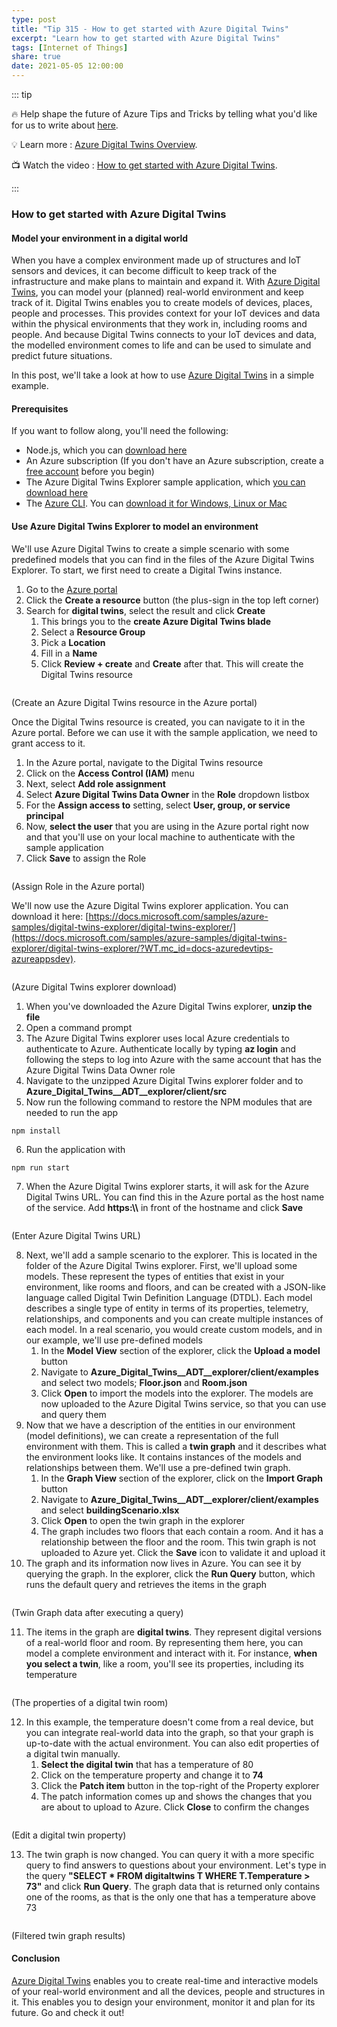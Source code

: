 ```yaml
---
type: post
title: "Tip 315 - How to get started with Azure Digital Twins"
excerpt: "Learn how to get started with Azure Digital Twins"
tags: [Internet of Things]
share: true
date: 2021-05-05 12:00:00
---
```


::: tip 

:fire:  Help shape the future of Azure Tips and Tricks by telling what you'd like for us to write about [here](https://github.com/microsoft/AzureTipsAndTricks/issues/new?assignees=&labels=&template=survey.md&title=).

:bulb: Learn more : [Azure Digital Twins Overview](https://docs.microsoft.com/azure/digital-twins/overview?WT.mc_id=docs-azuredevtips-azureappsdev). 

:tv: Watch the video : [How to get started with Azure Digital Twins](https://youtu.be/F_6oUknixeY?WT.mc_id=youtube-azuredevtips-azureappsdev).

:::

### How to get started with Azure Digital Twins

#### Model your environment in a digital world
When you have a complex environment made up of structures and IoT sensors and devices, it can become difficult to keep track of the infrastructure and make plans to maintain and expand it. With [Azure Digital Twins](https://azure.microsoft.com/services/digital-twins/?WT.mc_id=azure-azuredevtips-azureappsdev), you can model your (planned) real-world environment and keep track of it. Digital Twins enables you to create models of devices, places, people and processes. This provides context for your IoT devices and data within the physical environments that they work in, including rooms and people. And because Digital Twins connects to your IoT devices and data, the modelled environment comes to life and can be used to simulate and predict future situations. 

In this post, we'll take a look at how to use [Azure Digital Twins](https://azure.microsoft.com/services/digital-twins/?WT.mc_id=azure-azuredevtips-azureappsdev) in a simple example. 

#### Prerequisites
If you want to follow along, you'll need the following:
* Node.js, which you can [download here](https://nodejs.org/en/download/?WT.mc_id=other-azuredevtips-azureappsdev)
* An Azure subscription (If you don't have an Azure subscription, create a [free account](https://azure.microsoft.com/free/?WT.mc_id=azure-azuredevtips-azureappsdev) before you begin)
* The Azure Digital Twins Explorer sample application, which [you can download here](https://docs.microsoft.com/samples/azure-samples/digital-twins-explorer/digital-twins-explorer/?WT.mc_id=docs-azuredevtips-azureappsdev)
* The [Azure CLI](https://docs.microsoft.com/cli/azure/?WT.mc_id=docs-azuredevtips-azureappsdev). You can [download it for Windows, Linux or Mac](https://docs.microsoft.com/cli/azure/install-azure-cli?WT.mc_id=docs-azuredevtips-azureappsdev)

#### Use Azure Digital Twins Explorer to model an environment
We'll use Azure Digital Twins to create a simple scenario with some predefined models that you can find in the files of the Azure Digital Twins Explorer. To start, we first need to create a Digital Twins instance.

1. Go to the [Azure portal](https://portal.azure.com/?WT.mc_id=azure-azuredevtips-azureappsdev)
2. Click the **Create a resource** button (the plus-sign in the top left corner) 
3. Search for **digital twins**, select the result and click **Create**
   1. This brings you to the **create Azure Digital Twins blade**
   2. Select a **Resource Group**
   3. Pick a **Location**
   4. Fill in a **Name**
   5. Click **Review + create** and **Create** after that. This will create the Digital Twins resource

<img :src="$withBase('/files/100create.png')">

(Create an Azure Digital Twins resource in the Azure portal)

Once the Digital Twins resource is created, you can navigate to it in the Azure portal. Before we can use it with the sample application, we need to grant access to it. 

1. In the Azure portal, navigate to the Digital Twins resource
2. Click on the **Access Control (IAM)** menu
3. Next, select **Add role assignment**
4. Select **Azure Digital Twins Data Owner** in the **Role** dropdown listbox
5. For the **Assign access to** setting, select **User, group, or service principal**
6. Now, **select the user** that you are using in the Azure portal right now and that you'll use on your local machine to authenticate with the sample application
7. Click **Save** to assign the Role

<img :src="$withBase('/files/100addrole.png')" width="50%">

(Assign Role in the Azure portal)

We'll now use the Azure Digital Twins explorer application. You can download it here: [https://docs.microsoft.com/samples/azure-samples/digital-twins-explorer/digital-twins-explorer/](https://docs.microsoft.com/samples/azure-samples/digital-twins-explorer/digital-twins-explorer/?WT.mc_id=docs-azuredevtips-azureappsdev). 

<img :src="$withBase('/files/100adtexplorer.png')" width="50%">

(Azure Digital Twins explorer download)

1. When you've downloaded the Azure Digital Twins explorer, **unzip the file**
2. Open a command prompt
3. The Azure Digital Twins explorer uses local Azure credentials to authenticate to Azure. Authenticate locally by typing **az login** and following the steps to log into Azure with the same account that has the Azure Digital Twins Data Owner role
4. Navigate to the unzipped Azure Digital Twins explorer folder and to **Azure_Digital_Twins__ADT__explorer/client/src**
5. Now run the following command to restore the NPM modules that are needed to run the app

```
npm install
```

6. Run the application with

```
npm run start
```

7. When the Azure Digital Twins explorer starts, it will ask for the Azure Digital Twins URL. You can find this in the Azure portal as the host name of the service. Add **https:\\\\** in front of the hostname and click **Save**

<img :src="$withBase('/files/100adt.png')">

(Enter Azure Digital Twins URL)

8. Next, we'll add a sample scenario to the explorer. This is located in the folder of the Azure Digital Twins explorer. First, we'll upload some models. These represent the types of entities that exist in your environment, like rooms and floors, and can be created with a JSON-like language called Digital Twin Definition Language (DTDL). Each model describes a single type of entity in terms of its properties, telemetry, relationships, and components and you can create multiple instances of each model. In a real scenario, you would create custom models, and in our example, we'll use pre-defined models
    1. In the **Model View** section of the explorer, click the **Upload a model** button
    2. Navigate to **Azure_Digital_Twins__ADT__explorer/client/examples** and select two models; **Floor.json** and **Room.json**
    3. Click **Open** to import the models into the explorer. The models are now uploaded to the Azure Digital Twins service, so that you can use and query them
9. Now that we have a description of the entities in our environment (model definitions), we can create a representation of the full environment with them. This is called a **twin graph** and it describes what the environment looks like. It contains instances of the models and relationships between them. We'll use a pre-defined twin graph. 
    1. In the **Graph View** section of the explorer, click on the **Import Graph** button
    2. Navigate to **Azure_Digital_Twins__ADT__explorer/client/examples** and select **buildingScenario.xlsx**
    3. Click **Open** to open the twin graph in the explorer 
    4. The graph includes two floors that each contain a room. And it has a relationship between the floor and the room. This twin graph is not uploaded to Azure yet. Click the **Save** icon to validate it and upload it
10. The graph and its information now lives in Azure. You can see it by querying the graph. In the explorer, click the **Run Query** button, which runs the default query and retrieves the items in the graph

<img :src="$withBase('/files/100graphafterquerypng.png')">

(Twin Graph data after executing a query)

11. The items in the graph are **digital twins**. They represent digital versions of a real-world floor and room. By representing them here, you can model a complete environment and interact with it. For instance, **when you select a twin**, like a room, you'll see its properties, including its temperature

<img :src="$withBase('/files/100properties.png')">

(The properties of a digital twin room)

12. In this example, the temperature doesn't come from a real device, but you can integrate real-world data into the graph, so that your graph is up-to-date with the actual environment. You can also edit properties of a digital twin manually. 
    1. **Select the digital twin** that has a temperature of 80 
    2. Click on the temperature property and change it to **74**
    3. Click the **Patch item** button in the top-right of the Property explorer
    4. The patch information comes up and shows the changes that you are about to upload to Azure. Click **Close** to confirm the changes

<img :src="$withBase('/files/100editproperty.png')">

(Edit a digital twin property)

13. The twin graph is now changed. You can query it with a more specific query to find answers to questions about your environment. Let's type in the query **"SELECT * FROM digitaltwins T WHERE T.Temperature > 73"** and click **Run Query**. The graph data that is returned only contains one of the rooms, as that is the only one that has a temperature above 73

<img :src="$withBase('/files/100result.png')">

(Filtered twin graph results)

#### Conclusion
[Azure Digital Twins](https://azure.microsoft.com/services/digital-twins/?WT.mc_id=azure-azuredevtips-azureappsdev) enables you to create real-time and interactive models of your real-world environment and all the devices, people and structures in it. This enables you to design your environment, monitor it and plan for its future. Go and check it out!